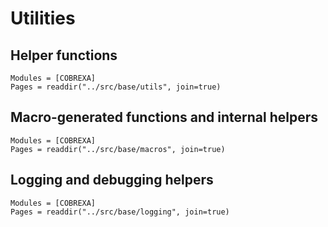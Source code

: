 # Utilities

## Helper functions

```@autodocs
Modules = [COBREXA]
Pages = readdir("../src/base/utils", join=true)
```

## Macro-generated functions and internal helpers

```@autodocs
Modules = [COBREXA]
Pages = readdir("../src/base/macros", join=true)
```

## Logging and debugging helpers

```@autodocs
Modules = [COBREXA]
Pages = readdir("../src/base/logging", join=true)
```
